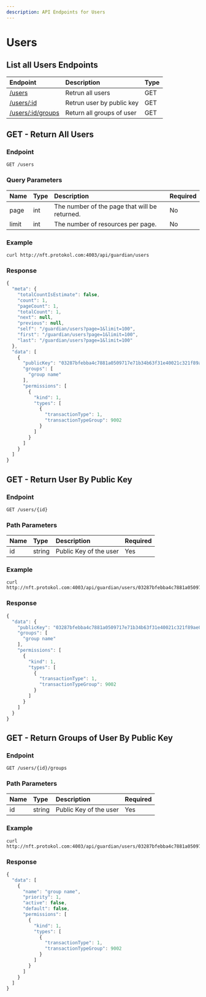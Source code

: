 ```yaml
---
description: API Endpoints for Users
---
```


# Users

## List all Users Endpoints

| Endpoint | Description | Type |
| :--- | :--- | :--- |
| [/users](users.md#list-all-users-endpoints) | Retrun all users | GET |
| [/users/:id](users.md#get-return-user-by-public-key) | Retrun user by public key | GET |
| [/users/:id/groups](users.md#get-return-groups-of-user-by-public-key) | Return all groups of user | GET |

## GET - Return All Users

### Endpoint <a id="endpoint"></a>

```text
GET /users
```

### **Query Parameters** <a id="query-parameters"></a>

| **Name** | Type | Description | Required |
| :--- | :--- | :--- | :--- |
| page | int | The number of the page that will be returned. | No |
| limit | int | The number of resources per page. | No |

### Example

```text
curl http://nft.protokol.com:4003/api/guardian/users
```

### Response

```javascript
{
  "meta": {
    "totalCountIsEstimate": false,
    "count": 1,
    "pageCount": 1,
    "totalCount": 1,
    "next": null,
    "previous": null,
    "self": "/guardian/users?page=1&limit=100",
    "first": "/guardian/users?page=1&limit=100",
    "last": "/guardian/users?page=1&limit=100"
  },
  "data": [
    {
      "publicKey": "03287bfebba4c7881a0509717e71b34b63f31e40021c321f89ae04f84be6d6ac37",
      "groups": [
        "group name"
      ],
      "permissions": [
        {
          "kind": 1,
          "types": [
            {
              "transactionType": 1,
              "transactionTypeGroup": 9002
            }
          ]
        }
      ]
    }
  ]
}
```

## GET - Return User By Public Key

### Endpoint <a id="endpoint"></a>

```text
GET /users/{id}
```

### Path Parameters <a id="path-parameters"></a>

| Name | Type | Description | Required |
| :--- | :--- | :--- | :--- |
| id | string | Public Key of the user | Yes |

### Example

```text
curl http://nft.protokol.com:4003/api/guardian/users/03287bfebba4c7881a0509717e71b34b63f31e40021c321f89ae04f84be6d6ac37
```

### Response

```javascript
{
  "data": {
    "publicKey": "03287bfebba4c7881a0509717e71b34b63f31e40021c321f89ae04f84be6d6ac37",
    "groups": [
      "group name"
    ],
    "permissions": [
      {
        "kind": 1,
        "types": [
          {
            "transactionType": 1,
            "transactionTypeGroup": 9002
          }
        ]
      }
    ]
  }
}
```

## GET - Return Groups of User By Public Key

### Endpoint <a id="endpoint"></a>

```text
GET /users/{id}/groups
```

### Path Parameters <a id="path-parameters"></a>

| Name | Type | Description | Required |
| :--- | :--- | :--- | :--- |
| id | string | Public Key of the user | Yes |

### Example

```text
curl http://nft.protokol.com:4003/api/guardian/users/03287bfebba4c7881a0509717e71b34b63f31e40021c321f89ae04f84be6d6ac37/groups
```

### Response

```javascript
{
  "data": [
    {
      "name": "group name",
      "priority": 1,
      "active": false,
      "default": false,
      "permissions": [
        {
          "kind": 1,
          "types": [
            {
              "transactionType": 1,
              "transactionTypeGroup": 9002
            }
          ]
        }
      ]
    }
  ]
}
```

